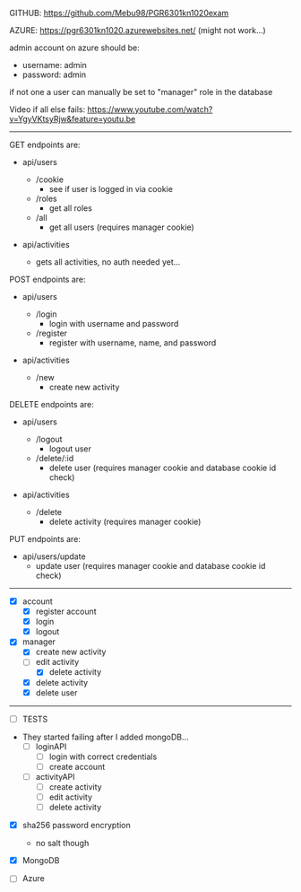 GITHUB: https://github.com/Mebu98/PGR6301kn1020exam

AZURE: https://pgr6301kn1020.azurewebsites.net/ (might not work...)


admin account on azure should be:
  * username: admin
  * password: admin

if not one a user can manually be set to "manager" role in the database

Video if all else fails: https://www.youtube.com/watch?v=YgyVKtsyRjw&feature=youtu.be
 
----------------------------------------------

GET endpoints are:
  * api/users
    * /cookie
      * see if user is logged in via cookie
    * /roles
        * get all roles
    * /all
      * get all users (requires manager cookie)
      
  * api/activities
    * gets all activities, no auth needed yet...


POST endpoints are:
  * api/users
    * /login
      * login with username and password
    * /register
      * register with username, name, and password

  * api/activities
    * /new
      * create new activity

DELETE endpoints are:
  * api/users
    * /logout
      * logout user
    * /delete/:id
      * delete user (requires manager cookie and database cookie id check)
      
  * api/activities
    * /delete
      * delete activity (requires manager cookie)

PUT endpoints are:
  * api/users/update
    * update user (requires manager cookie and database cookie id check)


----------------------------------------------
* [x] account
  * [x] register account
  * [x] login
  * [x] logout

* [x] manager
  * [x] create new activity
  * [ ] edit activity
    * [x] delete activity
  * [x] delete activity
  * [x] delete user
------------
* [ ] TESTS
* They started failing after I added mongoDB...
  * [ ] loginAPI
    * [ ] login with correct credentials
    * [ ] create account
  *[ ] activityAPI
    * [ ] create activity
    * [ ] edit activity
    * [ ] delete activity

* [x] sha256 password encryption 
  * no salt though
  
* [x] MongoDB

* [ ] Azure